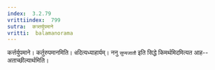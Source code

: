 ```yaml
---
index:  3.2.79
vrittiindex:  799
sutra:  कत्र्तर्युपमाने
vritti:  balamanorama 
---
```


कर्त्तर्युपमाने। कर्तुरुपमानमिति। `चे`दित्यध्याहार्यम्। ननु `सुप्यजातौ` इति सिद्धे किमर्थमिदमित्यत आह-- अताच्छील्यार्थमिति। 


